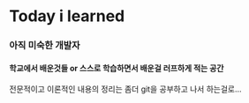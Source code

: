 # Today i learned
### 아직 미숙한 개발자 
#### 학교에서 배운것들 or 스스로 학습하면서 배운걸 러프하게 적는 공간
전문적이고 이론적인 내용의 정리는 좀더 git을 공부하고 나서 하는걸로...